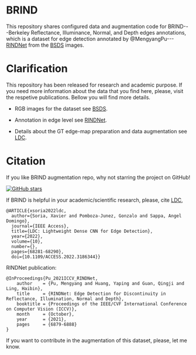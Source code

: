 # BRIND
This repository shares configured data and augmentation code for BRIND---Berkeley Reflectance, Illuminance, Normal, and Depth edges annotations,
which is a dataset for edge detection annotated by @MengyangPu---[RINDNet](https://github.com/MengyangPu/RINDNet) from
the [BSDS](https://www2.eecs.berkeley.edu/Research/Projects/CS/vision/bsds/) images.

# Clarification
 This repository has been released for research and academic purpose. If you need more information about the data 
 that you find here, please, visit the respetive publications. Bellow you will find more details.
 
  * RGB images for the dataset see [BSDS](https://www2.eecs.berkeley.edu/Research/Projects/CS/vision/bsds/).
  
  * Annotation in edge level see [RINDNet](https://github.com/MengyangPu/RINDNet).
  
  * Details about the GT edge-map preparation and data augmentation see [LDC](https://github.com/xavysp/LDC).
  
 # Citation

If you like BRIND augmentation repo, why not starring the project on GitHub!

[![GitHub stars](https://img.shields.io/github/stars/xavysp/BRIND.svg?style=social&label=Star&maxAge=3600)](https://GitHub.com/xavysp/BRIND/stargazers/)

If BRIND is helpful in your academic/scientific research, please, cite [LDC](https://github.com/xavysp/LDC),
```
@ARTICLE{xsoria2022ldc,
  author={Soria, Xavier and Pomboza-Junez, Gonzalo and Sappa, Angel Domingo},
  journal={IEEE Access}, 
  title={LDC: Lightweight Dense CNN for Edge Detection}, 
  year={2022},
  volume={10},
  number={},
  pages={68281-68290},
  doi={10.1109/ACCESS.2022.3186344}}
```

RINDNet publication:

```
@InProceedings{Pu_2021ICCV_RINDNet,
    author    = {Pu, Mengyang and Huang, Yaping and Guan, Qingji and Ling, Haibin},
    title     = {RINDNet: Edge Detection for Discontinuity in Reflectance, Illumination, Normal and Depth},
    booktitle = {Proceedings of the IEEE/CVF International Conference on Computer Vision (ICCV)},
    month     = {October},
    year      = {2021},
    pages     = {6879-6888}
}
```
 If you want to contribute in the augmentation of this dataset, please, let me know.
